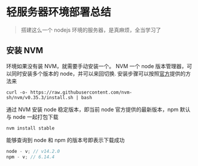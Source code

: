 # 轻服务器环境部署总结

> 搭建这么一个 nodejs 环境的服务器，是真麻烦，全当学习了

## 安装 NVM

环境如果没有装 NVM，就需要手动安装一个。
NVM 一个 node 版本管理器，可以同时安装多个版本的 node，并可以来回切换.
安装步骤可以按照[官方](https://github.com/nvm-sh/nvm/blob/master/README.md)提供的方法来

```shell
curl -o- https://raw.githubusercontent.com/nvm-sh/nvm/v0.35.3/install.sh | bash
```

通过 NVM 安装 node 稳定版本，即当前 node 官方提供的最新版本，npm 默认与 node 一起打包下载

```shell
nvm install stable
```

能够查询到 node 和 npm 的版本号即表示下载成功

```js
node - v; // v14.2.0
npm - v; // 6.14.4
```
